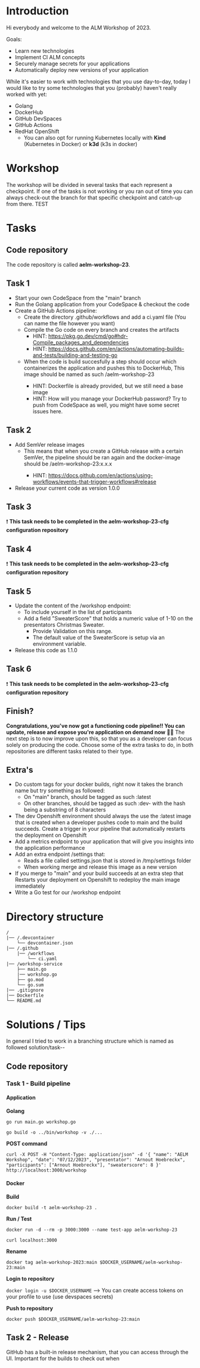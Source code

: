 # Introduction

Hi everybody and welcome to the ALM Workshop of 2023.

Goals:
* Learn new technologies
* Implement CI ALM concepts
* Securely manage secrets for your applications
* Automatically deploy new versions of your application

While it's easier to work with technologies that you use day-to-day, today I would like to try some technologies that you (probably) haven't really worked with yet:

* Golang
* DockerHub
* GitHub DevSpaces
* GitHub Actions
* RedHat OpenShift
    * You can also opt for running Kubernetes locally with **Kind** (Kubernetes in Docker) or **k3d** (k3s in docker)

# Workshop

The workshop will be divided in several tasks that each represent a checkpoint.
If one of the tasks is not working or you ran out of time you can always check-out the branch for that specific checkpoint and catch-up from there.
TEST

# Tasks

## Code repository
The code repository is called **aelm-workshop-23**.

## Task 1

* Start your own CodeSpace from the "main" branch
* Run the Golang application from your CodeSpace & checkout the code
* Create a GitHub Actions pipeline:
    * Create the directory .github/workflows and add a ci.yaml file (You can name the file however you want)
    * Compile the Go code on every branch and creates the artifacts
        * HINT: https://pkg.go.dev/cmd/go#hdr-Compile_packages_and_dependencies
        * HINT: https://docs.github.com/en/actions/automating-builds-and-tests/building-and-testing-go
    * When the code is build succesfully a step should occur which containerizes the application and pushes this to DockerHub, This image should be named as such <dockerhub-user>/aelm-workshop-23
        * HINT: Dockerfile is already provided, but we still need a base image
        * HINT: How will you manage your DockerHub password? Try to push from CodeSpace as well, you might have some secret issues here.

## Task 2

* Add SemVer release images
    * This means that when you create a GitHub release with a certain SemVer, the pipeline should be ran again and the docker-image should be <dockerhub-user>/aelm-workshop-23:x.x.x
        * HINT: https://docs.github.com/en/actions/using-workflows/events-that-trigger-workflows#release
* Release your current code as version 1.0.0

## Task 3

:exclamation: **This task needs to be completed in the aelm-workshop-23-cfg configuration repository**

## Task 4

:exclamation: **This task needs to be completed in the aelm-workshop-23-cfg configuration repository**

## Task 5

* Update the content of the /workshop endpoint:
    * To include yourself in the list of participants
    * Add a field "SweaterScore" that holds a numeric value of 1-10 on the presentators Christmas Sweater. 
        * Provide Validation on this range.
        * The default value of the SweaterScore is setup via an environment variable.
* Release this code as 1.1.0

## Task 6

:exclamation: **This task needs to be completed in the aelm-workshop-23-cfg configuration repository**

## Finish?

**Congratulations, you've now got a functioning code pipeline!! You can update, release and expose you're application on demand now** :clap::muscle:
The next step is to now improve upon this, so that you as a developer can focus solely on producing the code. Choose some of the extra tasks to do, in both repositories are different tasks related to their type.

## Extra's
* Do custom tags for your docker builds, right now it takes the branch name but try something as followed:
    * On "main" branch, should be tagged as such <name>:latest
    * On other branches, should be tagged as such <name>:dev-<commitHash> with the hash being a substring of 8 characters
* The dev Openshift environment should always the use the :latest image that is created when a developer pushes code to main and the build succeeds. Create a trigger in your pipeline that automatically restarts the deployment on Openshift
* Add a metrics endpoint to your application that will give you insights into the application performance
* Add an extra endpoint /settings that:
    * Reads a file called settings.json that is stored in /tmp/settings folder
    * When working merge and release this image as a new version
* If you merge to "main" and your build succeeds at an extra step that Restarts your deployment on Openshift to redeploy the main image immediately
* Write a Go test for our /workshop endpoint

# Directory structure

```
/
|── /.devcontainer
    └── devcontainer.json
|── /.github
    |── /workflows
        └── ci.yaml 
|── /workshop-service
    ├── main.go
    |── workshop.go
    ├── go.mod
    └── go.sum
|── .gitignore
|── Dockerfile
└── README.md
```

# Solutions / Tips

In general I tried to work in a branching structure which is named as followed solution/task-<number>-<description>

## Code repository

### Task 1 - Build pipeline

#### Application

**Golang**

`go run main.go workshop.go`

`go build -o ../bin/workshop -v ./...`

**POST command**

`curl -X POST -H "Content-Type: application/json" -d '{
  "name": "AELM Workshop",
  "date": "07/12/2023",
  "presentator": "Arnout Hoebreckx",
  "participants": ["Arnout Hoebreckx"],
  "sweaterscore": 8
}' http://localhost:3000/workshop`

#### Docker

**Build** 

`docker build -t aelm-workshop-23 .`

**Run / Test** 

`docker run -d --rm -p 3000:3000 --name test-app aelm-workshop-23` 

`curl localhost:3000`

**Rename** 

`docker tag aelm-workshop-2023:main $DOCKER_USERNAME/aelm-workshop-23:main`

**Login to repository** 

`docker login -u $DOCKER_USERNAME` --> You can create access tokens on your profile to use (use devspaces secrets)

**Push to repository** 

`docker push $DOCKER_USERNAME/aelm-workshop-23:main`

## Task 2 - Release

GitHub has a built-in release mechanism, that you can access through the UI. Important for the builds to check out when 